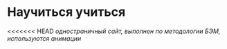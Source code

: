# Научиться учиться
<<<<<<< HEAD
_одностраничный сайт, выполнен по методологии БЭМ, используются анимации_
